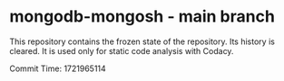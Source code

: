 # mongodb-mongosh - main branch

This repository contains the frozen state of the repository.
Its history is cleared. It is used only for static code
analysis with Codacy.

Commit Time: 1721965114
